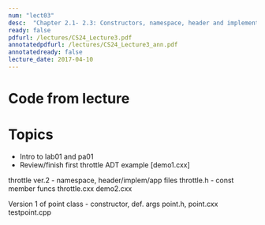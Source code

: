 ```yaml
---
num: "lect03"
desc:  "Chapter 2.1- 2.3: Constructors, namespace, header and implementation files, intro to lab01 and pa1 "
ready: false
pdfurl: /lectures/CS24_Lecture3.pdf
annotatedpdfurl: /lectures/CS24_Lecture3_ann.pdf 
annotatedready: false
lecture_date: 2017-04-10
---
```



# Code from lecture

# Topics 
* Intro to lab01 and pa01
* Review/finish first throttle ADT example [demo1.cxx]

throttle ver.2 - namespace, header/implem/app files
	throttle.h - const member funcs
	throttle.cxx
	demo2.cxx

Version 1 of point class - constructor, def. args
	point.h, point.cxx
	testpoint.cpp



